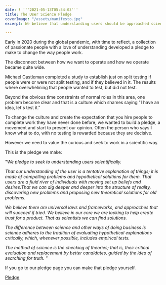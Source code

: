 ```yaml
---
date: ! '''2021-05-13T05:54:03'''
title: The User Science Pledge
coverImage: "/assets/manifesto.jpg"
excerpt: We believe that understanding users should be approached scientifically..

---
```

Early in 2020 during the global pandemic, with time to reflect, a collection of passionate people with a love of understanding developed a pledge to make to change the way people work. 

The disconnect between how we want to operate and how we operate became quite wide.

Michael Castleman completed a study to establish just on split testing if people were or were not split testing, and if they believed in it. The results where overwhelming that people wanted to test, but did not test. 

Beyond the obvious time constraints of normal roles in this area, one problem become clear and that is a culture which shames saying "I have an idea, let's test it."

To change the culture and create the expectation that you hire people to complete work they have never done before, we wanted to build a pledge, a movement and start to present our opinion. Often the person who says I know what to do, with no testing is rewarded because they are decisive. 

However we need to value the curious and seek to work in a scientific way. 

This is the pledge we make:

"_We pledge to seek to understanding users scientifically._

_That our understanding of the user is a tentative explanation of things; it is made of compelling problems and hypothetical solutions for them. That users are a fluid river of individuals with moving set up beliefs and desires.That we can dig deeper and deeper into the structure of reality, discovering new problems and proposing new theoretical solutions for old problems._ 

_We believe there are universal laws and frameworks, and approaches that will succeed if tried. We believe in our core we are looking to help create trust for a product. That as scientists we can find solutions._ 

_The difference between science and other ways of doing business is science adheres to the tradition of evaluating hypothetical explanations critically, which, whenever possible, includes empirical tests._  

_The method of science is the checking of theories; that is, their critical evaluation and replacement by better candidates, guided by the idea of searching for truth. "_

If you go to our pledge page you can make that pledge yourself. 

[Pledge](pledge "pledge")